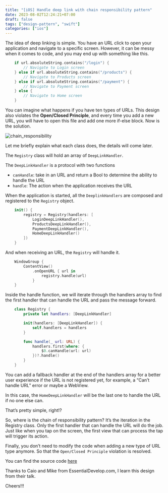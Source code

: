 ```yaml
---
title: "[iOS] Handle deep link with chain responsibility pattern"
date: 2023-08-02T12:24:21+07:00
draft: false
tags: ["design-pattern", "swift"]
categories: ["ios"]
---
```


The idea of deep linking is simple. You have an URL click to open your application and navigate to a specific screen. However, it can be messy when it comes to code, and you may end up with something like this.

```Swift
    if url.absoluteString.contains("/login") {
        // Navigate to Login screen
    } else if url.absoluteString.contains("/products") {
        // Navigate to Products screen
    } else if url.absoluteString.contains("/payment") {
        // Navigate to Payment screen
    } else {
        // Navigate to Home screen
    }
```

You can imagine what happens if you have ten types of URLs. This design also violates the **Open/Closed Principle**, and every time you add a new URL, you will have to open this file and add one more if-else block. Now is the solution.

![chain_responsibility](/images/ios/chain_responsibility.png)

Let me briefly explain what each class does, the details will come later.

The `Registry` class will hold an array of `DeepLinkHandler`.

The `DeepLinkHandler` is a protocol with two functions

- `canHandle`: take in an URL and return a Bool to determine the ability to handle the URL
- `handle`: The action when the application receives the URL

When the application is started, all the `DeeplinkHandlers` are composed and registered to the `Registry` object.

```Swift
    init() {
        registry = Registry(handlers: [
            LoginDeepLinkHandler(),
            ProductsDeepLinkHandler(),
            PaymentDeepLinkHandler(),
            HomeDeepLinkHandler()
        ])
    }
```

And when receiving an URL, the `Registry` will handle it.

```Swift
    WindowGroup {
        ContentView()
            .onOpenURL { url in
                registry.handle(url)
            }
    }
```

Inside the handle function, we will iterate through the handlers array to find the first handler that can handle the URL and pass the message forward.

```Swift
    class Registry {
        private let handlers: [DeepLinkHandler]

        init(handlers: [DeepLinkHandler]) {
            self.handlers = handlers
        }

        func handle(_ url: URL) {
            handlers.first(where: {
                $0.canHandle(url: url)
            })?.handle()
        }
    }
```

You can add a fallback handler at the end of the handlers array for a better user experience if the URL is not registered yet, for example, a “Can’t handle URL” error or maybe a WebView.

In this case, the `HomeDeepLinkHandler` will be the last one to handle the URL if no one else can.

That’s pretty simple, right!?

So, where is the chain of responsibility pattern? It’s the iteration in the Registry class. Only the first handler that can handle the URL will do the job. Just like when you tap on the screen, the first view that can process the tap will trigger its action.

Finally, you don’t need to modify the code when adding a new type of URL type anymore. So that the `Open/Closed Principle` violation is resolved.

You can find the source code [here](https://github.com/knn90/Deeplink_Chain_Responsibility)

Thanks to Caio and Mike from EssentialDevelop.com, I learn this design from their talk.

Cheers!!!
